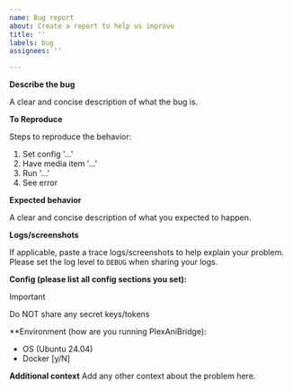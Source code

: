 ```yaml
---
name: Bug report
about: Create a report to help us improve
title: ''
labels: bug
assignees: ''

---
```


**Describe the bug**

A clear and concise description of what the bug is.

**To Reproduce**

Steps to reproduce the behavior:

1. Set config '...'
2. Have media item '...'
3. Run '...'
4. See error

**Expected behavior**

A clear and concise description of what you expected to happen.

**Logs/screenshots**

If applicable, paste a trace logs/screenshots to help explain your problem. Please set the log level to `DEBUG` when sharing your logs.

**Config (please list all config sections you set):**

> [!IMPORTANT]  
> Do NOT share any secret keys/tokens

**Environment (how are you running PlexAniBridge):

- OS (Ubuntu 24.04)
- Docker [y/N]

**Additional context**
Add any other context about the problem here.
